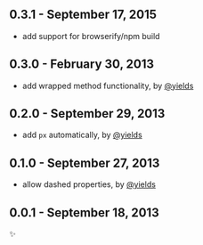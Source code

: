 0.3.1 - September 17, 2015
-------------------------
* add support for browserify/npm build

0.3.0 - February 30, 2013
-------------------------
* add wrapped method functionality, by [@yields](https://github.com/yields)

0.2.0 - September 29, 2013
--------------------------
* add `px` automatically, by [@yields](https://github.com/yields)

0.1.0 - September 27, 2013
--------------------------
* allow dashed properties, by [@yields](https://github.com/yields)

0.0.1 - September 18, 2013
--------------------------
:sparkles:
